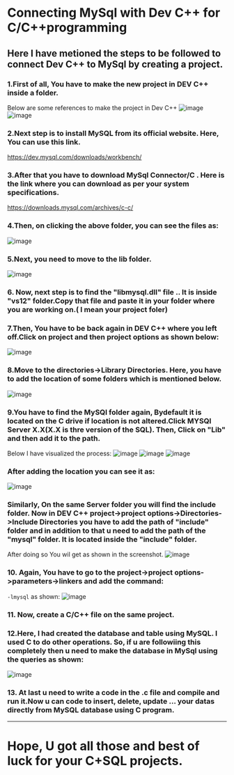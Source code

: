 # Connecting MySql with Dev C++  for C/C++programming
## Here I have metioned the steps to be followed to connect Dev C++ to MySql by creating a project.
### 1.First of all, You have to make the new project in DEV C++ inside a folder.
Below are some references to  make the project in Dev C++
![image](https://github.com/user-attachments/assets/a7b7305b-d0be-4100-8f17-3e742725159c)
![image](https://github.com/user-attachments/assets/a2a37017-c7b2-413a-a05c-95364550ba4c)
### 2.Next step is to install MySQL from its official website. Here, You can use this link. 
https://dev.mysql.com/downloads/workbench/
### 3.After that you have to download MySql Connector/C . Here is the link where you can download as per your system specifications.
https://downloads.mysql.com/archives/c-c/
### 4.Then, on clicking the above folder, you  can see the files as:
![image](https://github.com/user-attachments/assets/bcdc1761-eed3-40ad-80b8-05dc54f23d28)
### 5.Next, you need to move to the lib folder.
![image](https://github.com/user-attachments/assets/3fa89353-1e91-46ae-9e2c-3f6d885ea91d)
### 6. Now, next step is to find the "libmysql.dll" file .. It is inside "vs12" folder.Copy that file and paste it in your folder where you are working on.( I mean your project foler)
### 7.Then, You have to be back again in DEV C++ where you left off.Click on project and then project options as shown below:
![image](https://github.com/user-attachments/assets/dfdcb47b-8f12-4f07-92ba-27325ae92d98)
### 8.Move to the  directories->Library Directories. Here, you have to add the location of some folders which is mentioned below.
![image](https://github.com/user-attachments/assets/f16711eb-021f-48f0-9f18-a0eb96130641)
### 9.You have to find the MySQl folder again, Bydefault it is located on the C drive if  location is not altered.Click MYSQl Server X.X(X.X is thre version of the SQL). Then, Click on "Lib" and then add it to the path.
Below I  have visualized the process:
![image](https://github.com/user-attachments/assets/5c02c875-5264-4bf6-a51b-78f321c37ab8)
![image](https://github.com/user-attachments/assets/5d491032-9d79-42f6-ac56-c2bd79eda9dd)
![image](https://github.com/user-attachments/assets/9154fd3a-31da-486e-88d4-0eedc3836f98)
 ### After adding the location you can see it as:
![image](https://github.com/user-attachments/assets/8d6f1210-75d1-456e-9258-ae1e1a287246)
 ### Similarly, On the same Server folder you will find the include folder. Now in DEV C++ project->project options->Directories->Include Directories you have to add the path of "include" folder and in addition to that u need to add the path of the "mysql" folder. It is located inside the "include" folder.
 After doing so You wil get as shown in the screenshot.
 ![image](https://github.com/user-attachments/assets/ec531593-d1b7-4588-b18c-d166de2288f9)
 ### 10. Again, You have to go to the project->project options->parameters->linkers and add the command:
 `-lmysql` as shown:
 ![image](https://github.com/user-attachments/assets/30a6caa9-2ca5-4dac-bb11-3b8994ce8c00)
 ### 11. Now, create a C/C++ file on the same project.
 ### 12.Here, I had created the database and table using MySQL. I used C to do other operations. So, if u are followiing this completely then u need to make the database in MySql using the queries as shown:
 ![image](https://github.com/user-attachments/assets/6e7427fb-923c-4533-90e9-8923b56684b4)
 ### 13. At last u need to write a code in the .c file and compile and run it.Now u can code to insert, delete, update ... your datas directly from MySQL database using C program.<hr>
   # **Hope, U got all those and best of luck for your C+SQL projects.**
 
 


 
 

 
 








